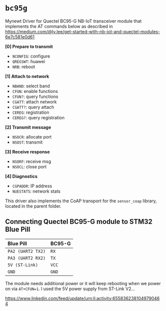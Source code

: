 # `bc95g`

Mynewt Driver for Quectel BC95-G NB-IoT transceiver module that implements the AT commands below as described in https://medium.com/@ly.lee/get-started-with-nb-iot-and-quectel-modules-6e7c581e0d61

**[0] Prepare to transmit**
- `NCONFIG`: configure <br>
- `QREGSWT`: huawei <br>
- `NRB`: reboot <br>

**[1] Attach to network**
- `NBAND`: select band <br>
- `CFUN`: enable functions <br>
- `CFUN?`: query functions <br>
- `CGATT`: attach network <br>
- `CGATT?`: query attach <br>
- `CEREG`: registration <br>
- `CEREG?`: query registration <br>

**[2] Transmit message**
- `NSOCR`: allocate port <br>
- `NSOST`: transmit <br>

**[3] Receive response**
- `NSORF`: receive msg <br>
- `NSOCL`: close port <br>

**[4] Diagnostics**
- `CGPADDR`: IP address <br>
- `NUESTATS`: network stats <br>

This driver also implements the CoAP transport for the `sensor_coap` library, located in the parent folder.

## Connecting Quectel BC95-G module to STM32 Blue Pill

| Blue Pill | BC95-G |
| :--- | :--- |
| `PA2 (UART2 TX2)`  | `RX`  |
| `PA3 (UART2 RX2)`  | `TX`  |
| `5V (ST-Link)`               | `VCC`  |
| `GND`              | `GND`  |

The module needs additional power or it will keep rebooting when we power on via `AT+CFUN=1`. I used the 5V power supply from ST-Link V2...

https://www.linkedin.com/feed/update/urn:li:activity:6558362381049790464
